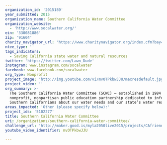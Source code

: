 ```yaml
---
organization_id: '2015189'
year_submitted: 2015
organization_name: Southern California Water Committee
organization_website:
  - 'http://www.socalwater.org/'
ein: '330081886'
zip: '91604'
charity_navigator_url: 'https://www.charitynavigator.org/index.cfm?bay=search.profile&ein=330081886'
ntee_type: ''
tags_indicators:
  - Saving California state water and natural resources
twitter: 'https://twitter.com/Lawn_Dude'
instagram: www.instagram.com/socalwater
facebook: www.facebook.com/socalwater
org_type: Nonprofit
project_image: 'http://img.youtube.com/vi/mvOTPkbwJJU/maxresdefault.jpg'
project_video: ''
org_summary: >-
  The Southern California Water Committee (SCWC) — established in 1984 — is a
  nonprofit, nonpartisan public education partnership dedicated to informing
  Southern Californians about our water needs and our state’s water resources.
areas_impacted: 'Other (please specify below):'
project_ids: '5102277'
title: Southern California Water Committee
uri: /organizations/southern-california-water-committee/
challenge_url: 'http://maker.good.is/myla2050live2015/projects/CAfriendly.html'
youtube_video_identifier: mvOTPkbwJJU

---
```

